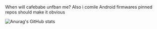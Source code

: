 When will cafebabe unfban me?
Also i comile Android firmwares pinned repos should make it obvious


![Anurag's GitHub stats](https://github-readme-stats.vercel.app/api?username=newuserbtw&show_icons=true)
